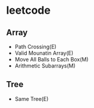 # leetcode

## Array
 - Path Crossing(E)
 - Valid Mounatin Array(E)
 - Move All Balls to Each Box(M)
 - Arithmetic Subarrays(M)

## Tree
 - Same Tree(E)
